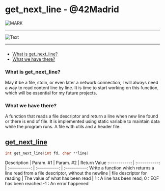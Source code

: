 # get_next_line - @42Madrid
![MARK](https://bitbucket.org/estina/42madrid-get_next_line/raw/1897e629b39de834d9b863638af776d48bc1c627/mark.png)

------------

![Text](https://bitbucket.org/estina/42madrid-get_next_line/raw/1897e629b39de834d9b863638af776d48bc1c627/details.png)

------------

### 
* [What is get_next_line?](#what-is-get_next_line)
* [What we have there?](#what-we-have-there)

### What is get_next_line?

May it be a file, stdin, or even later a network connection, I will always need a way to read content line by line. It is time to start working on this function, which will be essential for my future projects.

### What we have there?

A function that reads a file descriptor and return a line when new line found or there is end of file. It is implemented using static variable to maintain data while the program runs.
A file with utils and a header file.

## [get_next_line](get_next_line/get_next_line.c)

```C
int	get_next_line(int fd, char **line)
```

Description | Param. #1 | Param. #2 | Return Value
:-----------: | :-----------: | :-----------: | :-----------: | :-----------:
Write a function which returns a line read from a file descriptor, without the newline | file descriptor for reading | The value of what has been read | 1 : A line has been read; 0 : EOF has been reached -1 : An error happened

[1]: https://www.42madrid.com/